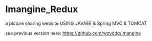 # Imangine_Redux
a picture sharing website USING JAVAEE &amp; Spring MVC &amp; TOMCAT

see previous version here: https://github.com/wzyddg/Imangine